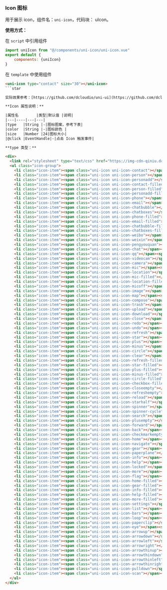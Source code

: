 ### Icon 图标

用于展示 icon，组件名：``uni-icon``，代码块： uIcon。

**使用方式：**

在 ``script`` 中引用组件 

```javascript
import uniIcon from "@/components/uni-icon/uni-icon.vue"
export default {
    components: {uniIcon}
}
```

在 ``template`` 中使用组件

```html
<uni-icon type="contact" size="30"></uni-icon>
```star

实际效果参考：[https://github.com/dcloudio/uni-ui](https://github.com/dcloudio/uni-ui)

**Icon 属性说明：**

|属性名		|类型|默认值	|说明|
|---|----|---|---|
|type	|String	|-|图标图案，参考下表|
|color	|String	|-|图标颜色	|
|size	|Number	|24|图标大小|
|@click	|EventHandle|-|点击 Icon 触发事件|

**type 类型：**

<div>
  <link rel="stylesheet" type="text/css" href="https://img-cdn-qiniu.dcloud.net.cn/uniapp/doc/icon1.1.css"/>
  <ul class="icon-group">
  	<li class="icon-item"><span class="uni-icon uni-icon-contact"></span><span>contact</span></li>
  	<li class="icon-item"><span class="uni-icon uni-icon-person"></span><span>person</span></li>
  	<li class="icon-item"><span class="uni-icon uni-icon-personadd"></span><span>personadd</span></li>
  	<li class="icon-item"><span class="uni-icon uni-icon-contact-filled"></span><span>contact-filled</span></li>
  	<li class="icon-item"><span class="uni-icon uni-icon-person-filled"></span><span>person-filled</span></li>
  	<li class="icon-item"><span class="uni-icon uni-icon-personadd-filled"></span><span>personadd-filled</span></li>
  	<li class="icon-item"><span class="uni-icon uni-icon-phone"></span><span>phone</span></li>
  	<li class="icon-item"><span class="uni-icon uni-icon-email"></span><span>email</span></li>
  	<li class="icon-item"><span class="uni-icon uni-icon-chatbubble"></span><span>chatbubble</span></li>
  	<li class="icon-item"><span class="uni-icon uni-icon-chatboxes"></span><span>chatboxes</span></li>
  	<li class="icon-item"><span class="uni-icon uni-icon-phone-filled"></span><span>phone-filled</span></li>
  	<li class="icon-item"><span class="uni-icon uni-icon-email-filled"></span><span>email-filled</span></li>
  	<li class="icon-item"><span class="uni-icon uni-icon-chatbubble-filled"></span><span>chatbubble-filled</span></li>
  	<li class="icon-item"><span class="uni-icon uni-icon-chatboxes-filled"></span><span>chatboxes-filled</span></li>
  	<li class="icon-item"><span class="uni-icon uni-icon-weibo"></span><span>weibo</span></li>
  	<li class="icon-item"><span class="uni-icon uni-icon-weixin"></span><span>weixin</span></li>
  	<li class="icon-item"><span class="uni-icon uni-icon-pengyouquan"></span><span>pengyouquan</span></li>
  	<li class="icon-item"><span class="uni-icon uni-icon-chat"></span><span>chat</span></li>
  	<li class="icon-item"><span class="uni-icon uni-icon-qq"></span><span>qq</span></li>
  	<li class="icon-item"><span class="uni-icon uni-icon-videocam"></span><span>videocam</span></li>
  	<li class="icon-item"><span class="uni-icon uni-icon-camera"></span><span>camera</span></li>
  	<li class="icon-item"><span class="uni-icon uni-icon-mic"></span><span>mic</span></li>
  	<li class="icon-item"><span class="uni-icon uni-icon-location"></span><span>location</span></li>
  	<li class="icon-item"><span class="uni-icon uni-icon-mic-filled"></span><span>mic-filled</span></li>
  	<li class="icon-item"><span class="uni-icon uni-icon-location-filled"></span><span>location-filled</span></li>
  	<li class="icon-item"><span class="uni-icon uni-icon-micoff"></span><span>micoff</span></li>
  	<li class="icon-item"><span class="uni-icon uni-icon-image"></span><span>image</span></li>
  	<li class="icon-item"><span class="uni-icon uni-icon-map"></span><span>map</span></li>
  	<li class="icon-item"><span class="uni-icon uni-icon-compose"></span><span>compose</span></li>
  	<li class="icon-item"><span class="uni-icon uni-icon-trash"></span><span>trash</span></li>
  	<li class="icon-item"><span class="uni-icon uni-icon-upload"></span><span>upload</span></li>
  	<li class="icon-item"><span class="uni-icon uni-icon-download"></span><span>download</span></li>
  	<li class="icon-item"><span class="uni-icon uni-icon-close"></span><span>close</span></li>
  	<li class="icon-item"><span class="uni-icon uni-icon-redo"></span><span>redo</span></li>
  	<li class="icon-item"><span class="uni-icon uni-icon-undo"></span><span>undo</span></li>
  	<li class="icon-item"><span class="uni-icon uni-icon-refresh"></span><span>refresh</span></li>
  	<li class="icon-item"><span class="uni-icon uni-icon-star"></span><span>star</span></li>
  	<li class="icon-item"><span class="uni-icon uni-icon-plus"></span><span>plus</span></li>
  	<li class="icon-item"><span class="uni-icon uni-icon-minus"></span><span>minus</span></li>
  	<li class="icon-item"><span class="uni-icon uni-icon-circle"></span><span>circle</span></li>
  	<li class="icon-item"><span class="uni-icon uni-icon-clear"></span><span>clear</span></li>
  	<li class="icon-item"><span class="uni-icon uni-icon-refresh-filled"></span><span>refresh-filled</span></li>
  	<li class="icon-item"><span class="uni-icon uni-icon-star-filled"></span><span>star-filled</span></li>
  	<li class="icon-item"><span class="uni-icon uni-icon-plus-filled"></span><span>plus-filled</span></li>
  	<li class="icon-item"><span class="uni-icon uni-icon-minus-filled"></span><span>minus-filled</span></li>
  	<li class="icon-item"><span class="uni-icon uni-icon-circle-filled"></span><span>circle-filled</span></li>
  	<li class="icon-item"><span class="uni-icon uni-icon-checkbox-filled"></span><span>checkbox-filled</span></li>
  	<li class="icon-item"><span class="uni-icon uni-icon-closeempty"></span><span>closeempty</span></li>
  	<li class="icon-item"><span class="uni-icon uni-icon-refreshempty"></span><span>refreshempty</span></li>
  	<li class="icon-item"><span class="uni-icon uni-icon-reload"></span><span>reload</span></li>
  	<li class="icon-item"><span class="uni-icon uni-icon-starhalf"></span><span>starhalf</span></li>
  	<li class="icon-item"><span class="uni-icon uni-icon-spinner"></span><span>spinner</span></li>
  	<li class="icon-item"><span class="uni-icon uni-icon-spinner-cycle"></span><span>spinner-cycle</span></li>
  	<li class="icon-item"><span class="uni-icon uni-icon-search"></span><span>search</span></li>
  	<li class="icon-item"><span class="uni-icon uni-icon-plusempty"></span><span>plusempty</span></li>
  	<li class="icon-item"><span class="uni-icon uni-icon-forward"></span><span>forward</span></li>
  	<li class="icon-item"><span class="uni-icon uni-icon-back"></span><span>back</span></li>
  	<li class="icon-item"><span class="uni-icon uni-icon-checkmarkempty"></span><span>checkmarkempty</span></li>
  	<li class="icon-item"><span class="uni-icon uni-icon-home"></span><span>home</span></li>
  	<li class="icon-item"><span class="uni-icon uni-icon-navigate"></span><span>navigate</span></li>
  	<li class="icon-item"><span class="uni-icon uni-icon-gear"></span><span>gear</span></li>
  	<li class="icon-item"><span class="uni-icon uni-icon-paperplane"></span><span>paperplane</span></li>
  	<li class="icon-item"><span class="uni-icon uni-icon-info"></span><span>info</span></li>
  	<li class="icon-item"><span class="uni-icon uni-icon-help"></span><span>help</span></li>
  	<li class="icon-item"><span class="uni-icon uni-icon-locked"></span><span>locked</span></li>
  	<li class="icon-item"><span class="uni-icon uni-icon-more"></span><span>more</span></li>
  	<li class="icon-item"><span class="uni-icon uni-icon-flag"></span><span>flag</span></li>
  	<li class="icon-item"><span class="uni-icon uni-icon-home-filled"></span><span>home-filled</span></li>
  	<li class="icon-item"><span class="uni-icon uni-icon-gear-filled"></span><span>gear-filled</span></li>
  	<li class="icon-item"><span class="uni-icon uni-icon-info-filled"></span><span>info-filled</span></li>
  	<li class="icon-item"><span class="uni-icon uni-icon-help-filled"></span><span>help-filled</span></li>
  	<li class="icon-item"><span class="uni-icon uni-icon-more-filled"></span><span>more-filled</span></li>
  	<li class="icon-item"><span class="uni-icon uni-icon-settings"></span><span>settings</span></li>
  	<li class="icon-item"><span class="uni-icon uni-icon-list"></span><span>list</span></li>
  	<li class="icon-item"><span class="uni-icon uni-icon-bars"></span><span>bars</span></li>
  	<li class="icon-item"><span class="uni-icon uni-icon-loop"></span><span>loop</span></li>
  	<li class="icon-item"><span class="uni-icon uni-icon-paperclip"></span><span>paperclip</span></li>
  	<li class="icon-item"><span class="uni-icon uni-icon-eye"></span><span>eye</span></li>
  	<li class="icon-item"><span class="uni-icon uni-icon-arrowup"></span><span>arrowup</span></li>
  	<li class="icon-item"><span class="uni-icon uni-icon-arrowdown"></span><span>arrowdown</span></li>
  	<li class="icon-item"><span class="uni-icon uni-icon-arrowleft"></span><span>arrowleft</span></li>
  	<li class="icon-item"><span class="uni-icon uni-icon-arrowright"></span><span>arrowright</span></li>
  	<li class="icon-item"><span class="uni-icon uni-icon-arrowthinup"></span><span>arrowthinup</span></li>
  	<li class="icon-item"><span class="uni-icon uni-icon-arrowthindown"></span><span>arrowthindown</span></li>
  	<li class="icon-item"><span class="uni-icon uni-icon-arrowthinleft"></span><span>arrowthinleft</span></li>
  	<li class="icon-item"><span class="uni-icon uni-icon-arrowthinright"></span><span>arrowthinright</span></li>
  	<li class="icon-item"><span class="uni-icon uni-icon-pulldown"></span><span>pulldown</span></li>
  	<li class="icon-item"><span class="uni-icon uni-icon-scan"></span><span>scan</span></li>
  </ul>
</div>
